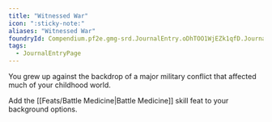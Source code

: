 ```yaml
---
title: "Witnessed War"
icon: ":sticky-note:"
aliases: "Witnessed War"
foundryId: Compendium.pf2e.gmg-srd.JournalEntry.oDhTOO1WjEZk1qfD.JournalEntryPage.iQc9SvLCAngHTn0M
tags:
  - JournalEntryPage
---
```

You grew up against the backdrop of a major military conflict that affected much of your childhood world.

Add the [[Feats/Battle Medicine|Battle Medicine]] skill feat to your background options.